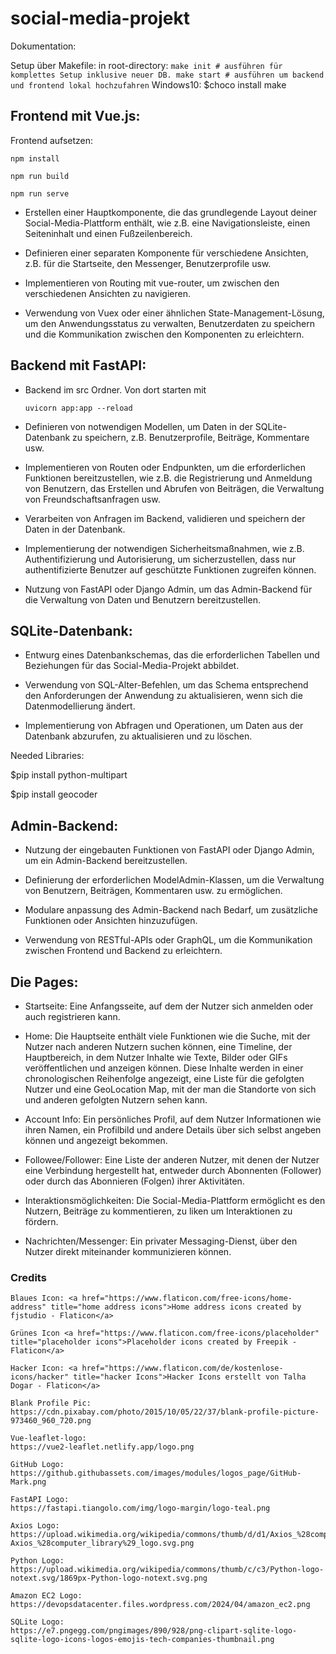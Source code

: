 # social-media-projekt

Dokumentation: 

Setup über Makefile:
    in root-directory:
        ```
        make init # ausführen für komplettes Setup inklusive neuer DB.
        make start # ausführen um backend und frontend lokal hochzufahren
        ```
            Windows10: $choco install make

## Frontend mit Vue.js:
Frontend aufsetzen:

```
npm install

npm run build

npm run serve
```
- Erstellen einer Hauptkomponente, die das grundlegende Layout deiner Social-Media-Plattform enthält, wie z.B. eine Navigationsleiste, einen Seiteninhalt und einen Fußzeilenbereich.

- Definieren einer separaten Komponente für verschiedene Ansichten, z.B. für die Startseite, den Messenger, Benutzerprofile usw.

- Implementieren von Routing mit vue-router, um zwischen den verschiedenen Ansichten zu navigieren.

- Verwendung von Vuex oder einer ähnlichen State-Management-Lösung, um den Anwendungsstatus zu verwalten, Benutzerdaten zu speichern und die Kommunikation zwischen den Komponenten zu erleichtern.


## Backend mit FastAPI:
- Backend im src Ordner. Von dort starten mit

    ```
    uvicorn app:app --reload
    ```

- Definieren von notwendigen Modellen, um Daten in der SQLite-Datenbank zu speichern, z.B. Benutzerprofile, Beiträge, Kommentare usw.

- Implementieren von Routen oder Endpunkten, um die erforderlichen Funktionen bereitzustellen, wie z.B. die Registrierung und Anmeldung von Benutzern, das Erstellen und Abrufen von Beiträgen, die Verwaltung von Freundschaftsanfragen usw.

- Verarbeiten von Anfragen im Backend, validieren und speichern der Daten in der Datenbank.

- Implementierung der notwendigen Sicherheitsmaßnahmen, wie z.B. Authentifizierung und Autorisierung, um sicherzustellen, dass nur authentifizierte Benutzer auf geschützte Funktionen zugreifen können.

- Nutzung von FastAPI oder Django Admin, um das Admin-Backend für die Verwaltung von Daten und Benutzern bereitzustellen.


## SQLite-Datenbank:

- Entwurg eines Datenbankschemas, das die erforderlichen Tabellen und Beziehungen für das Social-Media-Projekt abbildet.

- Verwendung von SQL-Alter-Befehlen, um das Schema entsprechend den Anforderungen der Anwendung zu aktualisieren, wenn sich die Datenmodellierung ändert.

- Implementierung von Abfragen und Operationen, um Daten aus der Datenbank abzurufen, zu aktualisieren und zu löschen.

Needed Libraries:

$pip install python-multipart

$pip install geocoder

## Admin-Backend:

- Nutzung der eingebauten Funktionen von FastAPI oder Django Admin, um ein Admin-Backend bereitzustellen.

- Definierung der erforderlichen ModelAdmin-Klassen, um die Verwaltung von Benutzern, Beiträgen, Kommentaren usw. zu ermöglichen.

- Modulare anpassung des Admin-Backend nach Bedarf, um zusätzliche Funktionen oder Ansichten hinzuzufügen.

- Verwendung von RESTful-APIs oder GraphQL, um die Kommunikation zwischen Frontend und Backend zu erleichtern.

## Die Pages:

- Startseite: Eine Anfangsseite, auf dem der Nutzer sich anmelden oder auch registrieren kann.

- Home: Die Hauptseite enthält viele Funktionen wie die Suche, mit der Nutzer nach anderen Nutzern suchen können, eine Timeline, der Hauptbereich, in dem Nutzer Inhalte wie Texte, Bilder oder GIFs veröffentlichen und anzeigen können. Diese Inhalte werden in   einer chronologischen Reihenfolge angezeigt, eine Liste für die gefolgten Nutzer und eine GeoLocation Map, mit der man die Standorte von sich und anderen gefolgten Nutzern sehen kann.

- Account Info: Ein persönliches Profil, auf dem Nutzer Informationen wie ihren Namen, ein Profilbild und andere Details über sich selbst angeben können und angezeigt bekommen.

- Followee/Follower: Eine Liste der anderen Nutzer, mit denen der Nutzer eine Verbindung hergestellt hat, entweder durch Abonnenten (Follower) oder durch das Abonnieren (Folgen) ihrer Aktivitäten.

- Interaktionsmöglichkeiten: Die Social-Media-Plattform ermöglicht es den Nutzern, Beiträge zu kommentieren, zu liken um Interaktionen zu fördern.

- Nachrichten/Messenger: Ein privater Messaging-Dienst, über den Nutzer direkt miteinander kommunizieren können.



### Credits
    Blaues Icon: <a href="https://www.flaticon.com/free-icons/home-address" title="home address icons">Home address icons created by fjstudio - Flaticon</a>

    Grünes Icon <a href="https://www.flaticon.com/free-icons/placeholder" title="placeholder icons">Placeholder icons created by Freepik - Flaticon</a>

    Hacker Icon: <a href="https://www.flaticon.com/de/kostenlose-icons/hacker" title="hacker Icons">Hacker Icons erstellt von Talha Dogar - Flaticon</a>

    Blank Profile Pic: 
    https://cdn.pixabay.com/photo/2015/10/05/22/37/blank-profile-picture-973460_960_720.png

    Vue-leaflet-logo:
    https://vue2-leaflet.netlify.app/logo.png

    GitHub Logo:
    https://github.githubassets.com/images/modules/logos_page/GitHub-Mark.png

    FastAPI Logo:
    https://fastapi.tiangolo.com/img/logo-margin/logo-teal.png
    
    Axios Logo:
    https://upload.wikimedia.org/wikipedia/commons/thumb/d/d1/Axios_%28computer_library%29_logo.svg/1280px-Axios_%28computer_library%29_logo.svg.png

    Python Logo:
    https://upload.wikimedia.org/wikipedia/commons/thumb/c/c3/Python-logo-notext.svg/1869px-Python-logo-notext.svg.png

    Amazon EC2 Logo:
    https://devopsdatacenter.files.wordpress.com/2024/04/amazon_ec2.png

    SQLite Logo:
    https://e7.pngegg.com/pngimages/890/928/png-clipart-sqlite-logo-sqlite-logo-icons-logos-emojis-tech-companies-thumbnail.png
